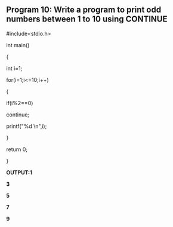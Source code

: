 ## Program 10: Write a program to print odd numbers between 1 to 10 using CONTINUE

#include<stdio.h>  

int main()

{  

int i=1;

for(i=1;i<=10;i++)

{      
    
if(i%2==0)

continue; 

printf("%d \n",i);   

}

return 0;  

}    

**OUTPUT:1**

**3** 

**5**

**7**

**9**
